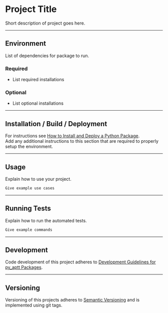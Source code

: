# Project Title
Short description of project goes here.

----
## Environment
List of dependencies for package to run.
### Required
* List required installations

### Optional
* List optional installations
----
## Installation / Build / Deployment
For instructions see [How to Install and Deploy a Python Package](https://confluence.metro.ad.selinc.com/display/AUTOHW/How+to+Install+and+Deploy+a+Python+Package).  
Add any additional instructions to this section that are required to properly setup the environment.

----
## Usage
Explain how to use your project.
```Python
Give example use cases
```
----
## Running Tests
Explain how to run the automated tests.
```Powershell
Give example commands
```
----
## Development
Code development of this project adheres to [Development Guidelines for py_aptt Packages](https://confluence.metro.ad.selinc.com/display/AUTOHW/Development+Guidelines+for+py_aptt+Packages).

---
## Versioning
Versioning of this projects adheres to [Semantic Versioning](https://semver.org/spec/v2.0.0.html) and is implemented using git tags.  
